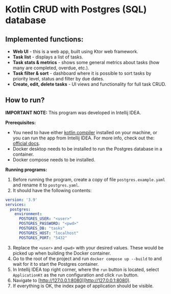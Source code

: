 # Kotlin CRUD with Postgres (SQL) database

## Implemented functions:

- **Web UI** - this is a web app, built using Ktor web framework.
- **Task list** - displays a list of tasks.
- **Task stats & metrics** - shows some general metrics about tasks (how many are completed, overdue, etc.).
- **Task filter & sort** - dashboard where it is possible to sort tasks by priority level, status and filter by due dates.
- **Create, edit, delete tasks** - UI views and functionality for full task CRUD.

## How to run?

**IMPORTANT NOTE:**
This program was developed in Intellij IDEA.

**Prerequisites:**

- You need to have either [kotlin compiler](https://kotlinlang.org/docs/command-line.html) installed on your machine, or you can run the app from Intellij IDEA. For more info, check out the: [official docs](https://www.jetbrains.com/help/idea/get-started-with-kotlin.html).
- Docker desktop needs to be installed to run the Postgres database in a container.
- Docker compose needs to be installed.

**Running programs:**

1. Before running the program, create a copy of file `postgres.example.yaml` and rename it to `postgres.yaml`.
2. It should have the following contents:
```yaml
version: '3.9'
services:
  postgres:
    environment:
      POSTGRES_USER: "<user>"
      POSTGRES_PASSWORD: "<pwd>"
      POSTGRES_DB: "tasks"
      POSTGRES_HOST: "localhost"
      POSTGRES_PORT: "5432"
```
3. Replace the `<user>` and `<pwd>` with your desired values. These would be picked up when building the Docker container.
4. Go to the root of the project and run `docker compose up --build` to and wait for it to start the Postgres container.
5. In Intellij IDEA top right corner, where the `run` button is located, select `ApplicationKt` as the run configuration and click `run` button.
6. Navigate to [http://127.0.0.1:8080](http://127.0.0.1:8080). 
7. If everything is OK, the index page of application should be visible.